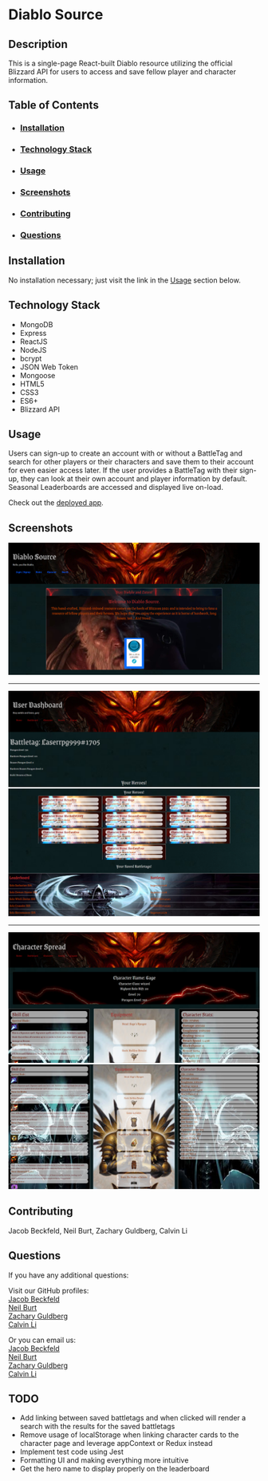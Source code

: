 # Diablo Source  
  
## Description  
  
This is a single-page React-built Diablo resource utilizing the official Blizzard API for users to access and save fellow player and character information.  
  
## Table of Contents  
- ### [Installation](#installation)
- ### [Technology Stack](#technology-stack)
- ### [Usage](#usage)
- ### [Screenshots](#screenshots)
- ### [Contributing](#contributing)
- ### [Questions](#questions)
  
## Installation  
  
No installation necessary; just visit the link in the [Usage](#usage) section below.  
  
## Technology Stack  
  
* MongoDB
* Express
* ReactJS
* NodeJS
* bcrypt
* JSON Web Token
* Mongoose
* HTML5
* CSS3
* ES6+
* Blizzard API
    
## Usage  
  
Users can sign-up to create an account with or without a BattleTag and search for other players or their characters and save them to their account for even easier access later. If the user provides a BattleTag with their sign-up, they can look at their own account and player information by default. Seasonal Leaderboards are accessed and displayed live on-load.
  
Check out the [deployed app](https://desolate-chamber-11891.herokuapp.com/).  
  
## Screenshots  
![screenshot of Diablo Source homepage](./client/src/imgs/homepage.PNG)  
  
---  
  
![screenshot of Diablo Source on user dashboard page](./client/src/imgs/dashboard.PNG)  
![screenshot of Diablo Source on user dashboard2 page](./client/src/imgs/dashboard2.PNG)  
  
---  
  
![screenshot of Diablo Source character](./client/src/imgs/character.PNG)  
![screenshot of Diablo Source character](./client/src/imgs/character2.PNG)  
  
## Contributing  
  
Jacob Beckfeld, Neil Burt, Zachary Guldberg, Calvin Li  
  
## Questions  
  
If you have any additional questions:  
  
Visit our GitHub profiles:  
[Jacob Beckfeld](https://github.com/JacobBeckfeld)  
[Neil Burt](https://github.com/neilburt)  
[Zachary Guldberg](https://github.com/zacharyjg00)  
[Calvin Li](https://github.com/calvinli23)  
  
Or you can email us:  
[Jacob Beckfeld](mailto:jacbeck456@gmail.com)  
[Neil Burt](mailto:neil.burt@comcast.net)  
[Zachary Guldberg](mailto:zacharyjg00@gmail.com)  
[Calvin Li](mailto:calvinli12345@gmail.com)  

## TODO

- Add linking between saved battletags and when clicked will render a search with the results for the saved battletags
- Remove usage of localStorage when linking character cards to the character page and leverage appContext or Redux instead
- Implement test code using Jest
- Formatting UI and making everything more intuitive
- Get the hero name to display properly on the leaderboard